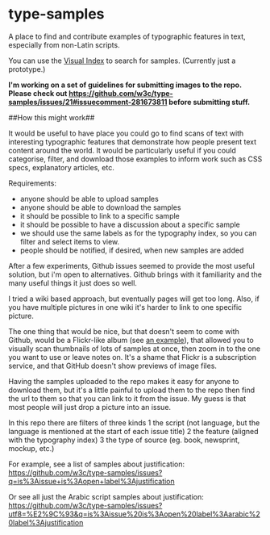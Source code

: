 # type-samples
A place to find and contribute examples of typographic features in text, especially from non-Latin scripts.

You can use the [Visual Index](https://w3c.github.io/type-samples/) to search for samples. (Currently just a prototype.)

**I'm working on a set of guidelines for submitting images to the repo. Please check out https://github.com/w3c/type-samples/issues/21#issuecomment-281673811 before submitting stuff.**

##How this might work##

It would be useful to have place you could go to find scans of text with interesting typographic features that demonstrate how people present text content around the world.  It would be particularly useful if you could categorise, filter, and download those examples to inform work such as CSS specs, explanatory articles, etc.

Requirements:
- anyone should be able to upload samples
- anyone should be able to download the samples
- it should be possible to link to a specific sample 
- it should be possible to have a discussion about a specific sample
- we should use the same labels as for the typography index, so you can filter and select items to view.
- people should be notified, if desired, when new samples are added

After a few experiments, Github issues seemed to provide the most useful solution, but i'm open to alternatives. Github brings with it familiarity and the many useful things it just does so well.

I tried a wiki based approach, but eventually pages will get too long. Also, if you have multiple pictures in one wiki it's harder to link to one specific picture.

The one thing that would be nice, but that doesn't seem to come with Github, would be a Flickr-like album (see [an example](https://www.flickr.com/photos/ishida/albums/72157650248400402)), that allowed you to visually scan thumbnails of lots of samples at once, then zoom in to the one you want to use or leave notes on. It's a shame that Flickr is a subscription service, and that GitHub doesn't show previews of image files.

Having the samples uploaded to the repo makes it easy for anyone to download them, but it's a little painful to upload them to the repo then find the url to them so that you can link to it from the issue.  My guess is that most people will just drop a picture into an issue.

In this repo there are filters of three kinds
1 the script (not language, but the language is mentioned at the start of each issue title)
2 the feature (aligned with the typography index)
3 the type of source (eg. book, newsprint, mockup, etc.)

For example, see a list of samples about justification: https://github.com/w3c/type-samples/issues?q=is%3Aissue+is%3Aopen+label%3Ajustification

Or see all just the Arabic script samples about justification: https://github.com/w3c/type-samples/issues?utf8=%E2%9C%93&q=is%3Aissue%20is%3Aopen%20label%3Aarabic%20label%3Ajustification
